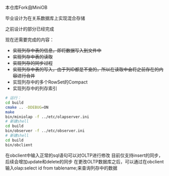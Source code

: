 本仓库Fork自MiniOB

毕业设计为在关系数据库上实现混合存储

之前设计的部分已经完成

现在还需要完成的内容：
- ~~实现列存中表的信息，即将数据写入到文件中~~
- ~~实现列存中表的读取~~
- ~~实现列存的同步过程~~
- ~~实现列存中表的写入，由于列ID都是不变的，所以在读取中会将之前存在的内容进行合并~~
- 实现列存中的多个RowSet的Compact
- 实现列存中的列存索引

```bash
# 运行：
cd build
cmake .. -DDEBUG=ON
make
bin/miniolap -f ../etc/olapserver.ini
# 新建shell
cd build
bin/observer -f ../etc/observer.ini
# 新建shell
cd build
bin/obclient
```

在obclient中输入正常的sql语句可以对OLTP进行修改
目前仅支持insert的同步，后续会增加update和delete的同步
在更改OLTP数据库之后，可以通过在obclient输入olap:select id from tablename;来查询列存中的数据